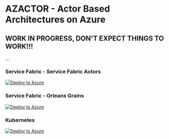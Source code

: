 # AZACTOR - Actor Based Architectures on Azure

## WORK IN PROGRESS, DON'T EXPECT THINGS TO WORK!!!
...

### Service Fabric - Service Fabric Actors

[![Deploy to Azure](https://azuredeploy.net/deploybutton.png)](https://azuredeploy.net/)

### Service Fabric - Orleans Grains

[![Deploy to Azure](https://azuredeploy.net/deploybutton.png)](https://azuredeploy.net/)

### Kubernetes

[![Deploy to Azure](https://azuredeploy.net/deploybutton.png)](https://azuredeploy.net/)
